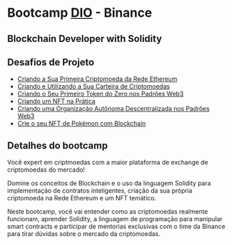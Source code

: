 # Bootcamp [DIO](https://web.dio.me/home) - Binance

## Blockchain Developer with Solidity

## Desafios de Projeto

* [Criando a Sua Primeira Criptomoeda da Rede Ethereum](https://github.com/prpires66/dio-desafio-blockchain/tree/main/Criando%20a%20Sua%20Primeira%20Criptomoeda%20da%20Rede%20Ethereum)
* [Criando e Utilizando a Sua Carteira de Criptomoedas](https://github.com/prpires66/dio-desafio-blockchain/tree/main/Criando%20e%20Utilizando%20a%20Sua%20Carteira%20de%20Criptomoedas)
* [Criando o Seu Primeiro Token do Zero nos Padrões Web3](https://github.com/prpires66/dio-desafio-blockchain/tree/main/Criando%20o%20Seu%20Primeiro%20Token%20do%20Zero%20nos%20Padrões%20Web3)
* [Criando um NFT na Prática](https://github.com/prpires66/dio-desafio-blockchain/tree/main/Criando%20um%20NFT%20na%20Prática)
* [Criando uma Organização Autônoma Descentralizada nos Padrões Web3](https://github.com/prpires66/dio-desafio-blockchain/blob/main/Criando%20uma%20Organiza%C3%A7%C3%A3o%20Aut%C3%B4noma%20Descentralizada%20nos%20Padr%C3%B5es%20Web3/ProjetoDAO.md)
* [Crie o seu NFT de Pokémon com Blockchain](https://github.com/prpires66/dio-desafio-blockchain/tree/main/Crie%20o%20seu%20NFT%20de%20Pok%C3%A9mon%20com%20Blockchain)

## Detalhes do bootcamp

Você expert em criptmoedas com a maior plataforma de exchange de criptomoedas do mercado!

Domine os conceitos de Blockchain e o uso da linguagem Solidity para implementação de contratos inteligentes, criação da sua própria criptomoeda na Rede Ethereum e um NFT temático.

Neste bootcamp, você vai entender como as criptomoedas realmente funcionam, aprender Solidity, a linguagem de programação para manipular smart contracts e participar de mentorias exclusivas com o time da Binance para tirar dúvidas sobre o mercado da criptomoedas.
